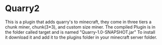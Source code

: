 # Quarry2
This is a plugin that adds quarry's to minecraft, they come in three tiers a chunk miner, chunk(3*3), and custom size miner.
The compiled Plugin is in the folder called target and is named "Quarry-1.0-SNAPSHOT.jar"
To install it download it and add it to the plugins folder in your minecraft server folder.
